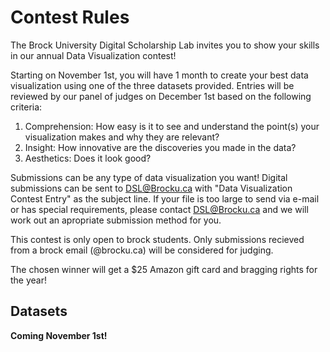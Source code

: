 
# Contest Rules

The Brock University Digital Scholarship Lab invites you to show your skills in our annual Data Visualization contest!

Starting on November 1st, you will have 1 month to create your best data visualization using one of the three datasets provided.  Entries will be reviewed by our panel of judges on December 1st based on the following criteria:

 1.  Comprehension: How easy is it to see and understand the point(s) your visualization makes and why they are relevant?
 2.  Insight: How innovative are the discoveries you made in the data?  
 3.  Aesthetics: Does it look good?
 
Submissions can be any type of data visualization you want!  Digital submissions can be sent to [DSL@Brocku.ca](mailto:dsl@brocku.ca) with "Data Visualization Contest Entry" as the subject line.  If your file is too large to send via e-mail or has special requirements, please contact [DSL@Brocku.ca](mailto:dsl@brocku.ca) and we will work out an apropriate submission method for you.

This contest is only open to brock students.  Only submissions recieved from a brock email (@brocku.ca) will be considered for judging.

The chosen winner will get a $25 Amazon gift card and bragging rights for the year!

## Datasets
**Coming November 1st!**

